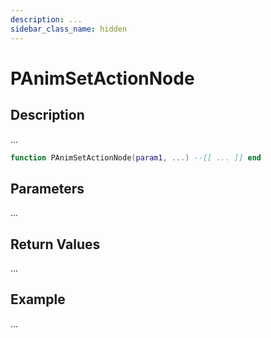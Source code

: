 ```yaml
---
description: ...
sidebar_class_name: hidden
---
```


# PAnimSetActionNode

## Description

...

```lua
function PAnimSetActionNode(param1, ...) --[[ ... ]] end
```

## Parameters

...

## Return Values

...

## Example

...

